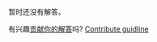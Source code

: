 
暂时还没有解答。

有兴趣[贡献你的解答](https://github.com/BFEdev/BFE.dev-solutions/blob/main/problem/implement-Array-prototype.flat_zh.md)吗? [Contribute guidline](https://github.com/BFEdev/BFE.dev-solutions#how-to-contribute)
